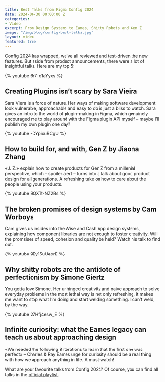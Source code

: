 ```yaml
---
title: Best Talks from Figma Config 2024
date: 2024-06-30 00:00:00 Z
categories:
- Video
excerpt: From Design Systems to Eames, Shitty Robots and Gen Z
image: "/img/blog/config-best-talks.jpg"
layout: video
featured: true
---
```


Config 2024 has wrapped, we’ve all reviewed and test-driven the new features. But aside from product announcements, there were a lot of insightful talks. Here are my top 5:

{% youtube 6r7-o1aYyxs %}

## Creating Plugins isn’t scary by Sara Vieira

Sara Viera is a force of nature. Her ways of making software development look vulnerable, approachable and easy to do is just a bliss to watch. Sara gives an intro to the world of plugin-making in Figma, which genuinely encouraged me to play around with the Figma plugin API myself – maybe I’ll publish my own plugin one day?

{% youtube -CYpixuRCgU %}

## How to build for, and with, Gen Z by Jiaona Zhang

«J. Z.» explain how to create products for Gen Z from a millenial perspective, which – spoiler alert – turns into a talk about good product design for all generations. A refreshing take on how to care about the people using your products.

{% youtube BQXTt-NZ2Bs %}

## The broken promises of design systems by Cam Worboys

Cam gives us insides into the Wise and Cash App design systems, explaining how component libraries are not enough to foster creativity. Will the promsises of speed, cohesion and quality be held? Watch his talk to find out.

{% youtube 9Ey15uUeprE %}

## Why shitty robots are the antidote of perfectionism by Simone Giertz

You gotta love Simone. Her unhinged creativity and naive approach to solve everyday problems in the most lethal way is not only refreshing, it makes me want to stop what I’m doing and start welding something. I can’t weld, by the way.

{% youtube 27Hfj4esw_E %}

## Infinite curiosity: what the Eames legacy can teach us about approaching design

«We needed the following 8 iterations to learn that the first one was perfect» – Charles & Ray Eames urge for curiosity should be a real thing with how we approach anything in life. A must-watch!

What are your favourite talks from Config 2024? Of course, you can find all talks in the [official playlist](https://www.youtube.com/playlist?list=PLXDU_eVOJTx402DljIPagaDKLibF-qfF0).